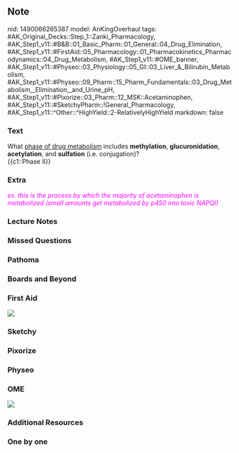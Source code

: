 ## Note
nid: 1490066265387
model: AnKingOverhaul
tags: #AK_Original_Decks::Step_1::Zanki_Pharmacology, #AK_Step1_v11::#B&B::01_Basic_Pharm::01_General::04_Drug_Elimination, #AK_Step1_v11::#FirstAid::05_Pharmacology::01_Pharmacokinetics_Pharmacodynamics::04_Drug_Metabolism, #AK_Step1_v11::#OME_banner, #AK_Step1_v11::#Physeo::03_Physiology::05_GI::03_Liver_&_Bilirubin_Metabolism, #AK_Step1_v11::#Physeo::09_Pharm::15_Pharm_Fundamentals::03_Drug_Metabolism,_Elimination,_and_Urine_pH, #AK_Step1_v11::#Pixorize::03_Pharm::12_MSK::Acetaminophen, #AK_Step1_v11::#SketchyPharm::!General_Pharmacology, #AK_Step1_v11::^Other::^HighYield::2-RelativelyHighYield
markdown: false

### Text
<div>
  <div>
    What <u>phase of drug metabolism</u> includes
    <b>methylation</b>, <b>glucuronidation</b>, <b>acetylation</b>,
    and <b>sulfation</b> (i.e. conjugation)?
  </div>
  <div>
    {{c1::Phase II}}
  </div>
</div>

### Extra
<i><font color="#FC02FF">ex. this is the process by which the
majority of acetaminophen is metabolized (small amounts get
metabolized by p450 into toxic NAPQI)</font></i>

### Lecture Notes


### Missed Questions


### Pathoma


### Boards and Beyond


### First Aid
<img src="tmpbbVbQ3.png">

### Sketchy


### Pixorize


### Physeo


### OME
<div class="ome-widget">
  <a href="https://onlinemeded.org?ref=anki"><img src=
  "_OME_AnkiFlashcards_General_7.png"></a>
</div>

### Additional Resources


### One by one


